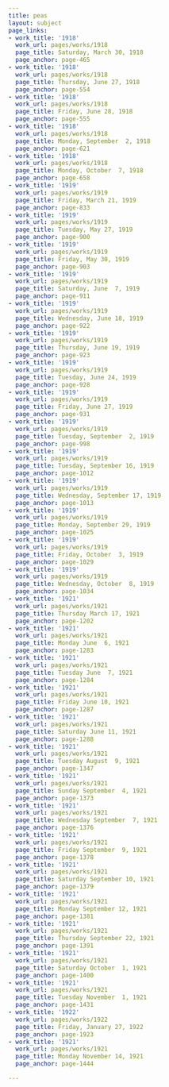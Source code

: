 ```yaml
---
title: peas
layout: subject
page_links:
- work_title: '1918'
  work_url: pages/works/1918
  page_title: Saturday, March 30, 1918
  page_anchor: page-465
- work_title: '1918'
  work_url: pages/works/1918
  page_title: Thursday, June 27, 1918
  page_anchor: page-554
- work_title: '1918'
  work_url: pages/works/1918
  page_title: Friday, June 28, 1918
  page_anchor: page-555
- work_title: '1918'
  work_url: pages/works/1918
  page_title: Monday, September  2, 1918
  page_anchor: page-621
- work_title: '1918'
  work_url: pages/works/1918
  page_title: Monday, October  7, 1918
  page_anchor: page-658
- work_title: '1919'
  work_url: pages/works/1919
  page_title: Friday, March 21, 1919
  page_anchor: page-833
- work_title: '1919'
  work_url: pages/works/1919
  page_title: Tuesday, May 27, 1919
  page_anchor: page-900
- work_title: '1919'
  work_url: pages/works/1919
  page_title: Friday, May 30, 1919
  page_anchor: page-903
- work_title: '1919'
  work_url: pages/works/1919
  page_title: Saturday, June  7, 1919
  page_anchor: page-911
- work_title: '1919'
  work_url: pages/works/1919
  page_title: Wednesday, June 18, 1919
  page_anchor: page-922
- work_title: '1919'
  work_url: pages/works/1919
  page_title: Thursday, June 19, 1919
  page_anchor: page-923
- work_title: '1919'
  work_url: pages/works/1919
  page_title: Tuesday, June 24, 1919
  page_anchor: page-928
- work_title: '1919'
  work_url: pages/works/1919
  page_title: Friday, June 27, 1919
  page_anchor: page-931
- work_title: '1919'
  work_url: pages/works/1919
  page_title: Tuesday, September  2, 1919
  page_anchor: page-998
- work_title: '1919'
  work_url: pages/works/1919
  page_title: Tuesday, September 16, 1919
  page_anchor: page-1012
- work_title: '1919'
  work_url: pages/works/1919
  page_title: Wednesday, September 17, 1919
  page_anchor: page-1013
- work_title: '1919'
  work_url: pages/works/1919
  page_title: Monday, September 29, 1919
  page_anchor: page-1025
- work_title: '1919'
  work_url: pages/works/1919
  page_title: Friday, October  3, 1919
  page_anchor: page-1029
- work_title: '1919'
  work_url: pages/works/1919
  page_title: Wednesday, October  8, 1919
  page_anchor: page-1034
- work_title: '1921'
  work_url: pages/works/1921
  page_title: Thursday March 17, 1921
  page_anchor: page-1202
- work_title: '1921'
  work_url: pages/works/1921
  page_title: Monday June  6, 1921
  page_anchor: page-1283
- work_title: '1921'
  work_url: pages/works/1921
  page_title: Tuesday June  7, 1921
  page_anchor: page-1284
- work_title: '1921'
  work_url: pages/works/1921
  page_title: Friday June 10, 1921
  page_anchor: page-1287
- work_title: '1921'
  work_url: pages/works/1921
  page_title: Saturday June 11, 1921
  page_anchor: page-1288
- work_title: '1921'
  work_url: pages/works/1921
  page_title: Tuesday August  9, 1921
  page_anchor: page-1347
- work_title: '1921'
  work_url: pages/works/1921
  page_title: Sunday September  4, 1921
  page_anchor: page-1373
- work_title: '1921'
  work_url: pages/works/1921
  page_title: Wednesday September  7, 1921
  page_anchor: page-1376
- work_title: '1921'
  work_url: pages/works/1921
  page_title: Friday September  9, 1921
  page_anchor: page-1378
- work_title: '1921'
  work_url: pages/works/1921
  page_title: Saturday September 10, 1921
  page_anchor: page-1379
- work_title: '1921'
  work_url: pages/works/1921
  page_title: Monday September 12, 1921
  page_anchor: page-1381
- work_title: '1921'
  work_url: pages/works/1921
  page_title: Thursday September 22, 1921
  page_anchor: page-1391
- work_title: '1921'
  work_url: pages/works/1921
  page_title: Saturday October  1, 1921
  page_anchor: page-1400
- work_title: '1921'
  work_url: pages/works/1921
  page_title: Tuesday November  1, 1921
  page_anchor: page-1431
- work_title: '1922'
  work_url: pages/works/1922
  page_title: Friday, January 27, 1922
  page_anchor: page-1923
- work_title: '1921'
  work_url: pages/works/1921
  page_title: Monday November 14, 1921
  page_anchor: page-1444

---
```


